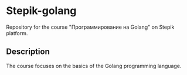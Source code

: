 # Stepik-golang
Repository for the course "Программирование на Golang" on Stepik platform.  


## Description
The course focuses on the basics of the Golang programming language.